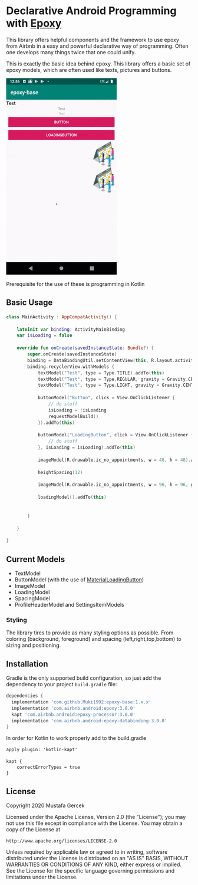 # Declarative Android Programming with [Epoxy](https://github.com/airbnb/epoxy)
This library offers helpful components and the framework to use epoxy from Airbnb in a easy and powerful declarative way of programming.
Often one develops many things twice that one could unify. 

This is exactly the basic idea behind epoxy.  This library offers a basic set of epoxy models, which are often used like texts, pictures and buttons. 

![](showcase.gif)

Prerequisite for the use of these is programming in Kotlin

## Basic Usage

```kotlin
class MainActivity : AppCompatActivity() {

    lateinit var binding: ActivityMainBinding
    var isLoading = false

    override fun onCreate(savedInstanceState: Bundle?) {
        super.onCreate(savedInstanceState)
        binding = DataBindingUtil.setContentView(this, R.layout.activity_main)
        binding.recyclerView.withModels {
            textModel("Test", type = Type.TITLE).addTo(this)
            textModel("Test", type = Type.REGULAR, gravity = Gravity.CENTER_HORIZONTAL).addTo(this)
            textModel("Test", type = Type.LIGHT, gravity = Gravity.CENTER_HORIZONTAL).addTo(this)

            buttonModel("Button", click = View.OnClickListener {
                // do stuff
                isLoading = !isLoading
                requestModelBuild()
            }).addTo(this)

            buttonModel("LoadingButton", click = View.OnClickListener {
                // do stuff
            }, isLoading = isLoading).addTo(this)

            imageModel(R.drawable.ic_no_appointments, w = 48, h = 48).addIf(!isLoading,this)

            heightSpacing(12)

            imageModel(R.drawable.ic_no_appointments, w = 96, h = 96, gravity = Gravity.END).addTo(this)

            loadingModel().addTo(this)


        }

    }

}
```

## Current Models

- TextModel
- ButtonModel (with the use of [MaterialLoadingButton](https://github.com/Muki1992/MaterialLoadingButton))
- ImageModel
- LoadingModel
- SpacingModel
- ProfileHeaderModel and SettingsItemModels

### Styling

The library tires to provide as many styling options as possible. From coloring (background, foreground) and spacing (left,right,top,bottom) to sizing and positioning.

## Installation

Gradle is the only supported build configuration, so just add the dependency to your project `build.gradle` file:

```groovy
dependencies {
  implementation 'com.github.Muki1992:epoxy-base:1.x.x'
  implementation 'com.airbnb.android:epoxy:3.0.0'
  kapt 'com.airbnb.android:epoxy-processor:3.0.0'
  implementation 'com.airbnb.android:epoxy-databinding:3.0.0'
}
```
In order for Kotlin to work properly add to the build.gradle
```
apply plugin: 'kotlin-kapt'

kapt {
    correctErrorTypes = true
}
```

## License


Copyright 2020 Mustafa Gercek

Licensed under the Apache License, Version 2.0 (the "License");
you may not use this file except in compliance with the License.
You may obtain a copy of the License at

    http://www.apache.org/licenses/LICENSE-2.0

Unless required by applicable law or agreed to in writing, software
distributed under the License is distributed on an "AS IS" BASIS,
WITHOUT WARRANTIES OR CONDITIONS OF ANY KIND, either express or implied.
See the License for the specific language governing permissions and
limitations under the License.
```
